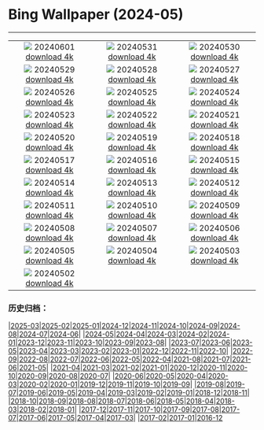 # Bing Wallpaper (2024-05)
**************
| | | |
|:-:|:-:|:-:|
| ![](https://www.bing.com/th?id=OHR.PrideMonthSF_JA-JP2832342132_1920x1080.jpg) 20240601 [download 4k](https://www.bing.com/th?id=OHR.PrideMonthSF_JA-JP2832342132_UHD.jpg) | ![](https://www.bing.com/th?id=OHR.YorkshireDalesNP_JA-JP2753526222_1920x1080.jpg) 20240531 [download 4k](https://www.bing.com/th?id=OHR.YorkshireDalesNP_JA-JP2753526222_UHD.jpg) | ![](https://www.bing.com/th?id=OHR.Everglades90th_JA-JP3090725626_1920x1080.jpg) 20240530 [download 4k](https://www.bing.com/th?id=OHR.Everglades90th_JA-JP3090725626_UHD.jpg) |
| ![](https://www.bing.com/th?id=OHR.MullOtter_JA-JP2913567009_1920x1080.jpg) 20240529 [download 4k](https://www.bing.com/th?id=OHR.MullOtter_JA-JP2913567009_UHD.jpg) | ![](https://www.bing.com/th?id=OHR.MeteoraMonastery_JA-JP2717990749_1920x1080.jpg) 20240528 [download 4k](https://www.bing.com/th?id=OHR.MeteoraMonastery_JA-JP2717990749_UHD.jpg) | ![](https://www.bing.com/th?id=OHR.HedgehogMeadow_JA-JP0023153078_1920x1080.jpg) 20240527 [download 4k](https://www.bing.com/th?id=OHR.HedgehogMeadow_JA-JP0023153078_UHD.jpg) |
| ![](https://www.bing.com/th?id=OHR.MethowWildflowers_JA-JP2117575252_1920x1080.jpg) 20240526 [download 4k](https://www.bing.com/th?id=OHR.MethowWildflowers_JA-JP2117575252_UHD.jpg) | ![](https://www.bing.com/th?id=OHR.MoroccoBenhaddou_JA-JP1858999164_1920x1080.jpg) 20240525 [download 4k](https://www.bing.com/th?id=OHR.MoroccoBenhaddou_JA-JP1858999164_UHD.jpg) | ![](https://www.bing.com/th?id=OHR.OrdesaNationalPark_JA-JP1484731643_1920x1080.jpg) 20240524 [download 4k](https://www.bing.com/th?id=OHR.OrdesaNationalPark_JA-JP1484731643_UHD.jpg) |
| ![](https://www.bing.com/th?id=OHR.IndianStarTortoise_JA-JP1239891119_1920x1080.jpg) 20240523 [download 4k](https://www.bing.com/th?id=OHR.IndianStarTortoise_JA-JP1239891119_UHD.jpg) | ![](https://www.bing.com/th?id=OHR.SkyTree2024_JA-JP0993799568_1920x1080.jpg) 20240522 [download 4k](https://www.bing.com/th?id=OHR.SkyTree2024_JA-JP0993799568_UHD.jpg) | ![](https://www.bing.com/th?id=OHR.MalaysiaTea_JA-JP0806186041_1920x1080.jpg) 20240521 [download 4k](https://www.bing.com/th?id=OHR.MalaysiaTea_JA-JP0806186041_UHD.jpg) |
| ![](https://www.bing.com/th?id=OHR.HoneycombBee_JA-JP0520778035_1920x1080.jpg) 20240520 [download 4k](https://www.bing.com/th?id=OHR.HoneycombBee_JA-JP0520778035_UHD.jpg) | ![](https://www.bing.com/th?id=OHR.VernazzaItaly_JA-JP0110983802_1920x1080.jpg) 20240519 [download 4k](https://www.bing.com/th?id=OHR.VernazzaItaly_JA-JP0110983802_UHD.jpg) | ![](https://www.bing.com/th?id=OHR.Museum2024_JA-JP9828975611_1920x1080.jpg) 20240518 [download 4k](https://www.bing.com/th?id=OHR.Museum2024_JA-JP9828975611_UHD.jpg) |
| ![](https://www.bing.com/th?id=OHR.TarangireElephants_JA-JP9488936307_1920x1080.jpg) 20240517 [download 4k](https://www.bing.com/th?id=OHR.TarangireElephants_JA-JP9488936307_UHD.jpg) | ![](https://www.bing.com/th?id=OHR.DayOfLight_JA-JP1257596439_1920x1080.jpg) 20240516 [download 4k](https://www.bing.com/th?id=OHR.DayOfLight_JA-JP1257596439_UHD.jpg) | ![](https://www.bing.com/th?id=OHR.AoiMatsuri2024_JA-JP1018506374_1920x1080.jpg) 20240515 [download 4k](https://www.bing.com/th?id=OHR.AoiMatsuri2024_JA-JP1018506374_UHD.jpg) |
| ![](https://www.bing.com/th?id=OHR.CarlsbadNP_JA-JP0802484908_1920x1080.jpg) 20240514 [download 4k](https://www.bing.com/th?id=OHR.CarlsbadNP_JA-JP0802484908_UHD.jpg) | ![](https://www.bing.com/th?id=OHR.NamibiaCanyon_JA-JP0410618255_1920x1080.jpg) 20240513 [download 4k](https://www.bing.com/th?id=OHR.NamibiaCanyon_JA-JP0410618255_UHD.jpg) | ![](https://www.bing.com/th?id=OHR.GuanacoMother_JA-JP0047652462_1920x1080.jpg) 20240512 [download 4k](https://www.bing.com/th?id=OHR.GuanacoMother_JA-JP0047652462_UHD.jpg) |
| ![](https://www.bing.com/th?id=OHR.TexasIndigoBunting_JA-JP9651791616_1920x1080.jpg) 20240511 [download 4k](https://www.bing.com/th?id=OHR.TexasIndigoBunting_JA-JP9651791616_UHD.jpg) | ![](https://www.bing.com/th?id=OHR.MisoolRajaAmpat_JA-JP9378923555_1920x1080.jpg) 20240510 [download 4k](https://www.bing.com/th?id=OHR.MisoolRajaAmpat_JA-JP9378923555_UHD.jpg) | ![](https://www.bing.com/th?id=OHR.EmirganPark_JA-JP9127414605_1920x1080.jpg) 20240509 [download 4k](https://www.bing.com/th?id=OHR.EmirganPark_JA-JP9127414605_UHD.jpg) |
| ![](https://www.bing.com/th?id=OHR.PortMarseille_JA-JP8874439197_1920x1080.jpg) 20240508 [download 4k](https://www.bing.com/th?id=OHR.PortMarseille_JA-JP8874439197_UHD.jpg) | ![](https://www.bing.com/th?id=OHR.BlueCityIndia_JA-JP8642255541_1920x1080.jpg) 20240507 [download 4k](https://www.bing.com/th?id=OHR.BlueCityIndia_JA-JP8642255541_UHD.jpg) | ![](https://www.bing.com/th?id=OHR.TheRoachesPeakDistrict_JA-JP3004843172_1920x1080.jpg) 20240506 [download 4k](https://www.bing.com/th?id=OHR.TheRoachesPeakDistrict_JA-JP3004843172_UHD.jpg) |
| ![](https://www.bing.com/th?id=OHR.ChildrenDay2024_JA-JP8175282270_1920x1080.jpg) 20240505 [download 4k](https://www.bing.com/th?id=OHR.ChildrenDay2024_JA-JP8175282270_UHD.jpg) | ![](https://www.bing.com/th?id=OHR.JediMonastery_JA-JP7788266024_1920x1080.jpg) 20240504 [download 4k](https://www.bing.com/th?id=OHR.JediMonastery_JA-JP7788266024_UHD.jpg) | ![](https://www.bing.com/th?id=OHR.SonoranSpring_JA-JP1708087750_1920x1080.jpg) 20240503 [download 4k](https://www.bing.com/th?id=OHR.SonoranSpring_JA-JP1708087750_UHD.jpg) |
| ![](https://www.bing.com/th?id=OHR.CratersOfTheMoon_JA-JP5423756803_1920x1080.jpg) 20240502 [download 4k](https://www.bing.com/th?id=OHR.CratersOfTheMoon_JA-JP5423756803_UHD.jpg) |  |  |

### 历史归档：

|[2025-03](/../2025-03/2025-03.md)|[2025-02](/../2025-02/2025-02.md)|[2025-01](/../2025-01/2025-01.md)|[2024-12](/../2024-12/2024-12.md)|[2024-11](/../2024-11/2024-11.md)|[2024-10](/../2024-10/2024-10.md)|[2024-09](/../2024-09/2024-09.md)|[2024-08](/../2024-08/2024-08.md)|[2024-07](/../2024-07/2024-07.md)|[2024-06](/../2024-06/2024-06.md)|
|[2024-05](/2024-05.md)|[2024-04](/../2024-04/2024-04.md)|[2024-03](/../2024-03/2024-03.md)|[2024-02](/../2024-02/2024-02.md)|[2024-01](/../2024-01/2024-01.md)|[2023-12](/../2023-12/2023-12.md)|[2023-11](/../2023-11/2023-11.md)|[2023-10](/../2023-10/2023-10.md)|[2023-09](/../2023-09/2023-09.md)|[2023-08](/../2023-08/2023-08.md)|
|[2023-07](/../2023-07/2023-07.md)|[2023-06](/../2023-06/2023-06.md)|[2023-05](/../2023-05/2023-05.md)|[2023-04](/../2023-04/2023-04.md)|[2023-03](/../2023-03/2023-03.md)|[2023-02](/../2023-02/2023-02.md)|[2023-01](/../2023-01/2023-01.md)|[2022-12](/../2022-12/2022-12.md)|[2022-11](/../2022-11/2022-11.md)|[2022-10](/../2022-10/2022-10.md)|
|[2022-09](/../2022-09/2022-09.md)|[2022-08](/../2022-08/2022-08.md)|[2022-07](/../2022-07/2022-07.md)|[2022-06](/../2022-06/2022-06.md)|[2022-05](/../2022-05/2022-05.md)|[2022-04](/../2022-04/2022-04.md)|[2021-08](/../2021-08/2021-08.md)|[2021-07](/../2021-07/2021-07.md)|[2021-06](/../2021-06/2021-06.md)|[2021-05](/../2021-05/2021-05.md)|
|[2021-04](/../2021-04/2021-04.md)|[2021-03](/../2021-03/2021-03.md)|[2021-02](/../2021-02/2021-02.md)|[2021-01](/../2021-01/2021-01.md)|[2020-12](/../2020-12/2020-12.md)|[2020-11](/../2020-11/2020-11.md)|[2020-10](/../2020-10/2020-10.md)|[2020-09](/../2020-09/2020-09.md)|[2020-08](/../2020-08/2020-08.md)|[2020-07](/../2020-07/2020-07.md)|
|[2020-06](/../2020-06/2020-06.md)|[2020-05](/../2020-05/2020-05.md)|[2020-04](/../2020-04/2020-04.md)|[2020-03](/../2020-03/2020-03.md)|[2020-02](/../2020-02/2020-02.md)|[2020-01](/../2020-01/2020-01.md)|[2019-12](/../2019-12/2019-12.md)|[2019-11](/../2019-11/2019-11.md)|[2019-10](/../2019-10/2019-10.md)|[2019-09](/../2019-09/2019-09.md)|
|[2019-08](/../2019-08/2019-08.md)|[2019-07](/../2019-07/2019-07.md)|[2019-06](/../2019-06/2019-06.md)|[2019-05](/../2019-05/2019-05.md)|[2019-04](/../2019-04/2019-04.md)|[2019-03](/../2019-03/2019-03.md)|[2019-02](/../2019-02/2019-02.md)|[2019-01](/../2019-01/2019-01.md)|[2018-12](/../2018-12/2018-12.md)|[2018-11](/../2018-11/2018-11.md)|
|[2018-10](/../2018-10/2018-10.md)|[2018-09](/../2018-09/2018-09.md)|[2018-08](/../2018-08/2018-08.md)|[2018-07](/../2018-07/2018-07.md)|[2018-06](/../2018-06/2018-06.md)|[2018-05](/../2018-05/2018-05.md)|[2018-04](/../2018-04/2018-04.md)|[2018-03](/../2018-03/2018-03.md)|[2018-02](/../2018-02/2018-02.md)|[2018-01](/../2018-01/2018-01.md)|
|[2017-12](/../2017-12/2017-12.md)|[2017-11](/../2017-11/2017-11.md)|[2017-10](/../2017-10/2017-10.md)|[2017-09](/../2017-09/2017-09.md)|[2017-08](/../2017-08/2017-08.md)|[2017-07](/../2017-07/2017-07.md)|[2017-06](/../2017-06/2017-06.md)|[2017-05](/../2017-05/2017-05.md)|[2017-04](/../2017-04/2017-04.md)|[2017-03](/../2017-03/2017-03.md)|
|[2017-02](/../2017-02/2017-02.md)|[2017-01](/../2017-01/2017-01.md)|[2016-12](/../2016-12/2016-12.md)